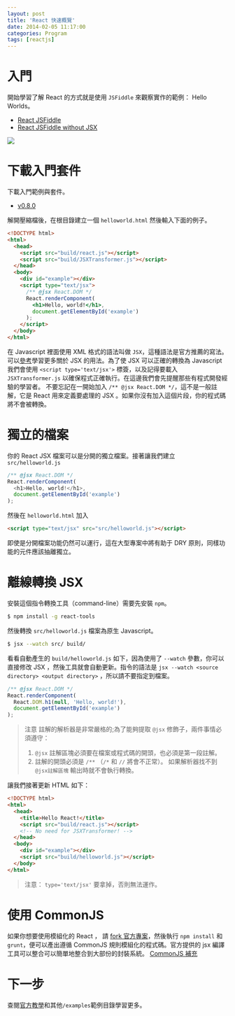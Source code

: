 ```yaml
---
layout: post
title: 'React 快速概覽'
date: 2014-02-05 11:17:00
categories: Program
tags: [reactjs]
---
```


# 入門
開始學習了解 React 的方式就是使用 `JSFiddle` 來觀察實作的範例： Hello Worlds。

* [React JSFiddle](http://jsfiddle.net/vjeux/kb3gN/)
* [React JSFiddle without JSX](http://jsfiddle.net/vjeux/VkebS/)

![](http://i.imgur.com/Q4kFTzL.png)

<!--more-->

# 下載入門套件
下載入門範例與套件。
* [v0.8.0](http://facebook.github.io/react/downloads/react-0.8.0.zip)

解開壓縮檔後，在根目錄建立一個 `helloworld.html` 然後輸入下面的例子。

~~~html
<!DOCTYPE html>
<html>
  <head>
    <script src="build/react.js"></script>
    <script src="build/JSXTransformer.js"></script>
  </head>
  <body>
    <div id="example"></div>
    <script type="text/jsx">
      /** @jsx React.DOM */
      React.renderComponent(
        <h1>Hello, world!</h1>,
        document.getElementById('example')
      );
    </script>
  </body>
</html>
~~~

在 Javascript 裡面使用 XML 格式的語法叫做 `JSX`，這種語法是官方推薦的寫法。可以[參考](http://facebook.github.io/react/docs/jsx-in-depth.html)學習更多關於 JSX 的用法。為了使 JSX 可以正確的轉換為 Javascript 我們會使用 `<script type='text/jsx'>` 標簽，以及記得要載入 `JSXTransformer.js` 以確保程式正確執行。在這邊我們會先提醒那些有程式開發經驗的學習者。
不要忘記在一開始加入 `/** @jsx React.DOM */`，這不是一般註解，它是 React 用來定義要處理的 JSX 。如果你沒有加入這個片段，你的程式碼將不會被轉換。

# 獨立的檔案
你的 React JSX 檔案可以是分開的獨立檔案。接著讓我們建立 `src/helloworld.js`

~~~js
/** @jsx React.DOM */
React.renderComponent(
  <h1>Hello, world!</h1>,
  document.getElementById('example')
);
~~~

然後在 `helloworld.html` 加入

~~~html
<script type="text/jsx" src="src/helloworld.js"></script>
~~~

即使是分開檔案功能仍然可以運行，這在大型專案中將有助于 DRY 原則，同樣功能的元件應該抽離獨立。

# 離線轉換 JSX
安裝這個指令轉換工具（command-line）需要先安裝 `npm`。

~~~bash
$ npm install -g react-tools
~~~

然後轉換 `src/helloworld.js` 檔案為原生 Javascript。

~~~bash
$ jsx --watch src/ build/
~~~

看看自動產生的 `build/helloworld.js` 如下，因為使用了 `--watch` 參數，你可以直接修改 JSX ，然後工具就會自動更新。指令的語法是 `jsx --watch <source directory> <output directory>` ，所以請不要指定到檔案。

~~~js
/** @jsx React.DOM */
React.renderComponent(
  React.DOM.h1(null, 'Hello, world!'),
  document.getElementById('example')
);
~~~

> 注意
> 註解的解析器是非常嚴格的;為了能夠提取 `@jsx` 修飾子，兩件事情必須遵守：
> 1. `@jsx` 註解區塊必須要在檔案或程式碼的開頭，也必須是第一段註解。
> 2. 註解的開頭必須是 `/**` （`/*` 和 `//` 將會不正常）。
> 如果解析器找不到 `@jsx註解區塊` 輸出時就不會執行轉換。

讓我們接著更新 HTML 如下：

~~~html
<!DOCTYPE html>
<html>
  <head>
    <title>Hello React!</title>
    <script src="build/react.js"></script>
    <!-- No need for JSXTransformer! -->
  </head>
  <body>
    <div id="example"></div>
    <script src="build/helloworld.js"></script>
  </body>
</html>
~~~

> 注意： `type='text/jsx'` 要拿掉，否則無法運作。

# 使用 CommonJS
如果你想要使用模組化的 React ， 請 [fork 官方專案](http://github.com/facebook/react)，然後執行 `npm install` 和 `grunt`，便可以產出遵循 CommonJS 規則模組化的程式碼。官方提供的 jsx 編譯工具可以整合可以簡單地整合到大部份的封裝系統。
[CommonJS 補充](http://www.grati.org/?p=165)

# 下一步
查閱[官方教學](http://facebook.github.io/react/docs/tutorial.html)和其他`/examples`範例目錄學習更多。
